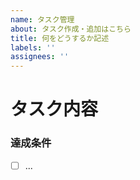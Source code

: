 ```yaml
---
name: タスク管理
about: タスク作成・追加はこちら
title: 何をどうするか記述
labels: ''
assignees: ''
---
```


# タスク内容

<!-- ここにタスクの内容を記載 -->

### 達成条件

- [ ] ...
